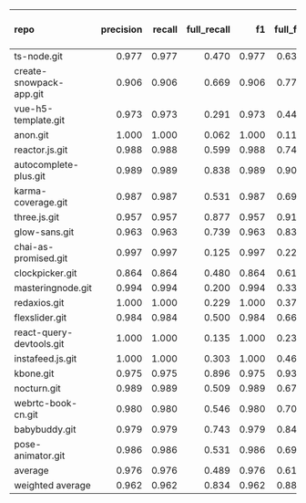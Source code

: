 | repo                     |   precision |   recall |   full_recall |    f1 |   full_f1 |   ppcr |   support |   full_support |   Rules Number |   Average Rule Len |
|:-------------------------|------------:|---------:|--------------:|------:|----------:|-------:|----------:|---------------:|---------------:|-------------------:|
| ts-node.git              |       0.977 |    0.977 |         0.470 | 0.977 |     0.634 |  0.481 |      8212 |          17088 |             11 |                4.5 |
| create-snowpack-app.git  |       0.906 |    0.906 |         0.669 | 0.906 |     0.770 |  0.739 |      5961 |           8070 |             93 |                9.2 |
| vue-h5-template.git      |       0.973 |    0.973 |         0.291 | 0.973 |     0.448 |  0.299 |      1140 |           3810 |              9 |                3.9 |
| anon.git                 |       1.000 |    1.000 |         0.062 | 1.000 |     0.116 |  0.062 |       152 |           2468 |              1 |                1.0 |
| reactor.js.git           |       0.988 |    0.988 |         0.599 | 0.988 |     0.746 |  0.606 |      4407 |           7267 |              8 |                6.0 |
| autocomplete-plus.git    |       0.989 |    0.989 |         0.838 | 0.989 |     0.907 |  0.847 |     50753 |          59927 |             19 |                7.4 |
| karma-coverage.git       |       0.987 |    0.987 |         0.531 | 0.987 |     0.691 |  0.538 |      1701 |           3161 |              9 |                6.0 |
| three.js.git             |       0.957 |    0.957 |         0.877 | 0.957 |     0.915 |  0.916 |    944098 |        1030824 |            111 |               12.8 |
| glow-sans.git            |       0.963 |    0.963 |         0.739 | 0.963 |     0.836 |  0.767 |     19244 |          25088 |             16 |                8.3 |
| chai-as-promised.git     |       0.997 |    0.997 |         0.125 | 0.997 |     0.222 |  0.125 |       311 |           2484 |              6 |                3.5 |
| clockpicker.git          |       0.864 |    0.864 |         0.480 | 0.864 |     0.617 |  0.555 |     10202 |          18367 |             40 |                5.0 |
| masteringnode.git        |       0.994 |    0.994 |         0.200 | 0.994 |     0.333 |  0.201 |       359 |           1787 |              1 |                5.0 |
| redaxios.git             |       1.000 |    1.000 |         0.229 | 1.000 |     0.372 |  0.229 |       532 |           2327 |              1 |                2.0 |
| flexslider.git           |       0.984 |    0.984 |         0.500 | 0.984 |     0.663 |  0.508 |     11733 |          23103 |             10 |                5.3 |
| react-query-devtools.git |       1.000 |    1.000 |         0.135 | 1.000 |     0.237 |  0.135 |       748 |           5552 |              3 |                2.7 |
| instafeed.js.git         |       1.000 |    1.000 |         0.303 | 1.000 |     0.465 |  0.303 |      1488 |           4916 |             11 |                2.9 |
| kbone.git                |       0.975 |    0.975 |         0.896 | 0.975 |     0.934 |  0.919 |    187294 |         203818 |            236 |               12.7 |
| nocturn.git              |       0.989 |    0.989 |         0.509 | 0.989 |     0.672 |  0.514 |      9094 |          17691 |             12 |                5.2 |
| webrtc-book-cn.git       |       0.980 |    0.980 |         0.546 | 0.980 |     0.701 |  0.558 |      2253 |           4041 |              7 |                5.7 |
| babybuddy.git            |       0.979 |    0.979 |         0.743 | 0.979 |     0.845 |  0.759 |     34033 |          44827 |             94 |                7.9 |
| pose-animator.git        |       0.986 |    0.986 |         0.531 | 0.986 |     0.691 |  0.539 |      8136 |          15093 |              4 |                4.8 |
| average                  |       0.976 |    0.976 |         0.489 | 0.976 |     0.610 |  0.505 |     61992 |          71509 |             33 |                5.8 |
| weighted average         |       0.962 |    0.962 |         0.834 | 0.962 |     0.886 |  0.887 |           |                |                |                    |
